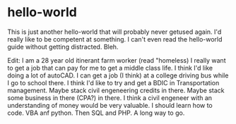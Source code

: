 # hello-world
This is just another hello-world that will probably never getused again. 
I'd really like to be competent at something. 
I can't even read the hello-world guide without getting distracted. 
Bleh. 

Edit:
I am a 28 year old itinerant farm worker (read "homeless)
I really want to get a job that can pay for me to get a middle class life.
I think I'd like doing a lot of autoCAD. 
I can get a job (I think) at a college driving bus while I go to school there. 
I think I'd like to try and get a BDIC in Transportation management. 
Maybe stack civil engeneering credits in there.
Maybe stack some business in there (CPA?) in there.
I think a civil engeneer with an understanding of money would be very valuable.
I should learn how to code. VBA anf python. Then SQL and PHP.
A long way to go. 
